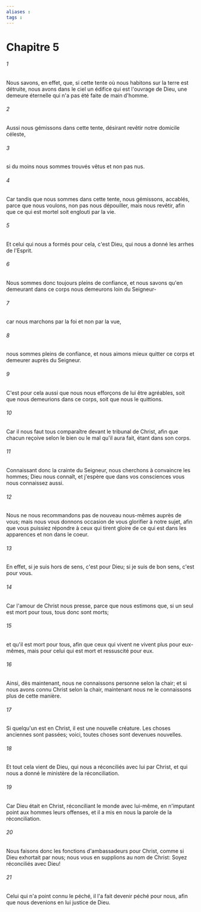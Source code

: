 ```yaml
---
aliases : 
tags : 
---
```


# Chapitre 5

###### 1
Nous savons, en effet, que, si cette tente où nous habitons sur la terre est détruite, nous avons dans le ciel un édifice qui est l'ouvrage de Dieu, une demeure éternelle qui n'a pas été faite de main d'homme.
###### 2
Aussi nous gémissons dans cette tente, désirant revêtir notre domicile céleste,
###### 3
si du moins nous sommes trouvés vêtus et non pas nus.
###### 4
Car tandis que nous sommes dans cette tente, nous gémissons, accablés, parce que nous voulons, non pas nous dépouiller, mais nous revêtir, afin que ce qui est mortel soit englouti par la vie.
###### 5
Et celui qui nous a formés pour cela, c'est Dieu, qui nous a donné les arrhes de l'Esprit.
###### 6
Nous sommes donc toujours pleins de confiance, et nous savons qu'en demeurant dans ce corps nous demeurons loin du Seigneur-
###### 7
car nous marchons par la foi et non par la vue,
###### 8
nous sommes pleins de confiance, et nous aimons mieux quitter ce corps et demeurer auprès du Seigneur.
###### 9
C'est pour cela aussi que nous nous efforçons de lui être agréables, soit que nous demeurions dans ce corps, soit que nous le quittions.
###### 10
Car il nous faut tous comparaître devant le tribunal de Christ, afin que chacun reçoive selon le bien ou le mal qu'il aura fait, étant dans son corps.
###### 11
Connaissant donc la crainte du Seigneur, nous cherchons à convaincre les hommes; Dieu nous connaît, et j'espère que dans vos consciences vous nous connaissez aussi.
###### 12
Nous ne nous recommandons pas de nouveau nous-mêmes auprès de vous; mais nous vous donnons occasion de vous glorifier à notre sujet, afin que vous puissiez répondre à ceux qui tirent gloire de ce qui est dans les apparences et non dans le coeur.
###### 13
En effet, si je suis hors de sens, c'est pour Dieu; si je suis de bon sens, c'est pour vous.
###### 14
Car l'amour de Christ nous presse, parce que nous estimons que, si un seul est mort pour tous, tous donc sont morts;
###### 15
et qu'il est mort pour tous, afin que ceux qui vivent ne vivent plus pour eux-mêmes, mais pour celui qui est mort et ressuscité pour eux.
###### 16
Ainsi, dès maintenant, nous ne connaissons personne selon la chair; et si nous avons connu Christ selon la chair, maintenant nous ne le connaissons plus de cette manière.
###### 17
Si quelqu'un est en Christ, il est une nouvelle créature. Les choses anciennes sont passées; voici, toutes choses sont devenues nouvelles.
###### 18
Et tout cela vient de Dieu, qui nous a réconciliés avec lui par Christ, et qui nous a donné le ministère de la réconciliation.
###### 19
Car Dieu était en Christ, réconciliant le monde avec lui-même, en n'imputant point aux hommes leurs offenses, et il a mis en nous la parole de la réconciliation.
###### 20
Nous faisons donc les fonctions d'ambassadeurs pour Christ, comme si Dieu exhortait par nous; nous vous en supplions au nom de Christ: Soyez réconciliés avec Dieu!
###### 21
Celui qui n'a point connu le péché, il l'a fait devenir péché pour nous, afin que nous devenions en lui justice de Dieu.
